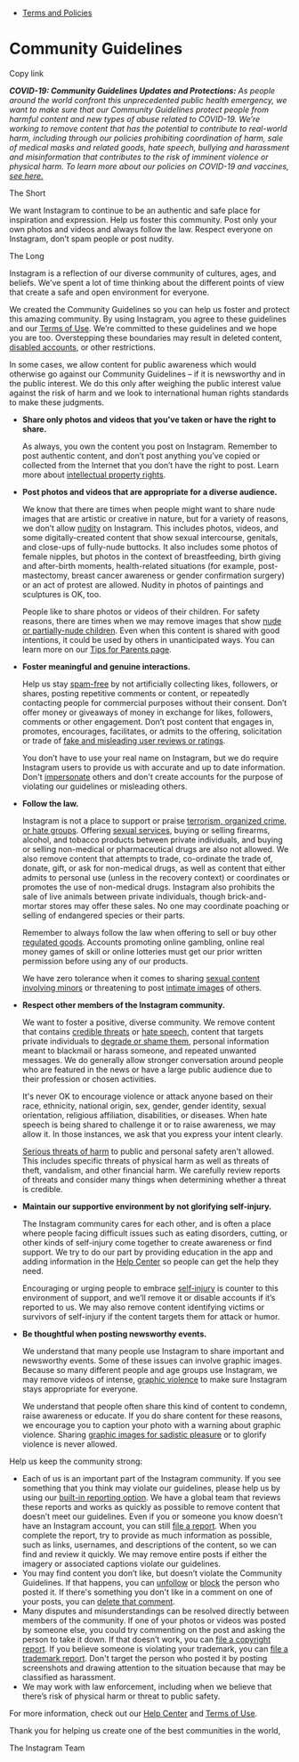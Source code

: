 *   [Terms and Policies](https://help.instagram.com/1417489251945243/?helpref=breadcrumb)

Community Guidelines
====================

Copy link

_**COVID-19: Community Guidelines Updates and Protections:** As people around the world confront this unprecedented public health emergency, we want to make sure that our Community Guidelines protect people from harmful content and new types of abuse related to COVID-19. We’re working to remove content that has the potential to contribute to real-world harm, including through our policies prohibiting coordination of harm, sale of medical masks and related goods, hate speech, bullying and harassment and misinformation that contributes to the risk of imminent violence or physical harm. To learn more about our policies on COVID-19 and vaccines, [see here.](https://help.instagram.com/697825587576762?helpref=faq_content)_

The Short

We want Instagram to continue to be an authentic and safe place for inspiration and expression. Help us foster this community. Post only your own photos and videos and always follow the law. Respect everyone on Instagram, don’t spam people or post nudity.

The Long

Instagram is a reflection of our diverse community of cultures, ages, and beliefs. We’ve spent a lot of time thinking about the different points of view that create a safe and open environment for everyone.

We created the Community Guidelines so you can help us foster and protect this amazing community. By using Instagram, you agree to these guidelines and our [Terms of Use](https://www.instagram.com/legal/terms). We’re committed to these guidelines and we hope you are too. Overstepping these boundaries may result in deleted content, [disabled accounts](https://help.instagram.com/366993040048856?helpref=faq_content), or other restrictions.

In some cases, we allow content for public awareness which would otherwise go against our Community Guidelines – if it is newsworthy and in the public interest. We do this only after weighing the public interest value against the risk of harm and we look to international human rights standards to make these judgments.

*   **Share only photos and videos that you’ve taken or have the right to share.**
    
    As always, you own the content you post on Instagram. Remember to post authentic content, and don’t post anything you’ve copied or collected from the Internet that you don’t have the right to post. Learn more about [intellectual property rights](https://help.instagram.com/126382350847838?helpref=faq_content).
    
*   **Post photos and videos that are appropriate for a diverse audience.**
    
    We know that there are times when people might want to share nude images that are artistic or creative in nature, but for a variety of reasons, we don’t allow [nudity](https://l.instagram.com/?u=https%3A%2F%2Fwww.facebook.com%2Fcommunitystandards%2Fadult_nudity_sexual_activity&e=AT2DsY3B9XdhCnzLTmNZ-5V4MnCwKaVNgx_OhzfMjfZXMQIhRdYkHkH4Q9N0bcWYFskzmCC9nNyC3NVMQSfeom0LJKy2tPeQNMADmT9LnUwS8wPCQ_MIGiA6VBXi2D_73z-hKlIDZdCU-iVan7zsIQ) on Instagram. This includes photos, videos, and some digitally-created content that show sexual intercourse, genitals, and close-ups of fully-nude buttocks. It also includes some photos of female nipples, but photos in the context of breastfeeding, birth giving and after-birth moments, health-related situations (for example, post-mastectomy, breast cancer awareness or gender confirmation surgery) or an act of protest are allowed. Nudity in photos of paintings and sculptures is OK, too.
    
    People like to share photos or videos of their children. For safety reasons, there are times when we may remove images that show [nude or partially-nude children](https://l.instagram.com/?u=https%3A%2F%2Fwww.facebook.com%2Fcommunitystandards%2Fchild_nudity_sexual_exploitation&e=AT2DsY3B9XdhCnzLTmNZ-5V4MnCwKaVNgx_OhzfMjfZXMQIhRdYkHkH4Q9N0bcWYFskzmCC9nNyC3NVMQSfeom0LJKy2tPeQNMADmT9LnUwS8wPCQ_MIGiA6VBXi2D_73z-hKlIDZdCU-iVan7zsIQ). Even when this content is shared with good intentions, it could be used by others in unanticipated ways. You can learn more on our [Tips for Parents page](https://help.instagram.com/154475974694511/?helpref=faq_content).
    
*   **Foster meaningful and genuine interactions.**
    
    Help us stay [spam-free](https://l.instagram.com/?u=https%3A%2F%2Fwww.facebook.com%2Fcommunitystandards%2Fspam&e=AT2DsY3B9XdhCnzLTmNZ-5V4MnCwKaVNgx_OhzfMjfZXMQIhRdYkHkH4Q9N0bcWYFskzmCC9nNyC3NVMQSfeom0LJKy2tPeQNMADmT9LnUwS8wPCQ_MIGiA6VBXi2D_73z-hKlIDZdCU-iVan7zsIQ) by not artificially collecting likes, followers, or shares, posting repetitive comments or content, or repeatedly contacting people for commercial purposes without their consent. Don’t offer money or giveaways of money in exchange for likes, followers, comments or other engagement. Don’t post content that engages in, promotes, encourages, facilitates, or admits to the offering, solicitation or trade of [fake and misleading user reviews or ratings](https://l.instagram.com/?u=https%3A%2F%2Fwww.facebook.com%2Fcommunitystandards%2Ffraud_deception&e=AT2DsY3B9XdhCnzLTmNZ-5V4MnCwKaVNgx_OhzfMjfZXMQIhRdYkHkH4Q9N0bcWYFskzmCC9nNyC3NVMQSfeom0LJKy2tPeQNMADmT9LnUwS8wPCQ_MIGiA6VBXi2D_73z-hKlIDZdCU-iVan7zsIQ).
    
    You don’t have to use your real name on Instagram, but we do require Instagram users to provide us with accurate and up to date information. Don't [impersonate](https://l.instagram.com/?u=https%3A%2F%2Fwww.facebook.com%2Fcommunitystandards%2Fmisrepresentation&e=AT2DsY3B9XdhCnzLTmNZ-5V4MnCwKaVNgx_OhzfMjfZXMQIhRdYkHkH4Q9N0bcWYFskzmCC9nNyC3NVMQSfeom0LJKy2tPeQNMADmT9LnUwS8wPCQ_MIGiA6VBXi2D_73z-hKlIDZdCU-iVan7zsIQ) others and don't create accounts for the purpose of violating our guidelines or misleading others.
    
*   **Follow the law.**
    
    Instagram is not a place to support or praise [terrorism, organized crime, or hate groups](https://l.instagram.com/?u=https%3A%2F%2Fwww.facebook.com%2Fcommunitystandards%2Fdangerous_individuals_organizations&e=AT2DsY3B9XdhCnzLTmNZ-5V4MnCwKaVNgx_OhzfMjfZXMQIhRdYkHkH4Q9N0bcWYFskzmCC9nNyC3NVMQSfeom0LJKy2tPeQNMADmT9LnUwS8wPCQ_MIGiA6VBXi2D_73z-hKlIDZdCU-iVan7zsIQ). Offering [sexual services](https://l.instagram.com/?u=https%3A%2F%2Fwww.facebook.com%2Fcommunitystandards%2Fsexual_solicitation&e=AT2DsY3B9XdhCnzLTmNZ-5V4MnCwKaVNgx_OhzfMjfZXMQIhRdYkHkH4Q9N0bcWYFskzmCC9nNyC3NVMQSfeom0LJKy2tPeQNMADmT9LnUwS8wPCQ_MIGiA6VBXi2D_73z-hKlIDZdCU-iVan7zsIQ), buying or selling firearms, alcohol, and tobacco products between private individuals, and buying or selling non-medical or pharmaceutical drugs are also not allowed. We also remove content that attempts to trade, co-ordinate the trade of, donate, gift, or ask for non-medical drugs, as well as content that either admits to personal use (unless in the recovery context) or coordinates or promotes the use of non-medical drugs. Instagram also prohibits the sale of live animals between private individuals, though brick-and-mortar stores may offer these sales. No one may coordinate poaching or selling of endangered species or their parts.
    
    Remember to always follow the law when offering to sell or buy other [regulated goods](https://l.instagram.com/?u=https%3A%2F%2Fwww.facebook.com%2Fcommunitystandards%2Fregulated_goods&e=AT2DsY3B9XdhCnzLTmNZ-5V4MnCwKaVNgx_OhzfMjfZXMQIhRdYkHkH4Q9N0bcWYFskzmCC9nNyC3NVMQSfeom0LJKy2tPeQNMADmT9LnUwS8wPCQ_MIGiA6VBXi2D_73z-hKlIDZdCU-iVan7zsIQ). Accounts promoting online gambling, online real money games of skill or online lotteries must get our prior written permission before using any of our products.
    
    We have zero tolerance when it comes to sharing [sexual content involving minors](https://l.instagram.com/?u=https%3A%2F%2Fwww.facebook.com%2Fcommunitystandards%2Fchild_nudity_sexual_exploitation&e=AT2DsY3B9XdhCnzLTmNZ-5V4MnCwKaVNgx_OhzfMjfZXMQIhRdYkHkH4Q9N0bcWYFskzmCC9nNyC3NVMQSfeom0LJKy2tPeQNMADmT9LnUwS8wPCQ_MIGiA6VBXi2D_73z-hKlIDZdCU-iVan7zsIQ) or threatening to post [intimate images](https://l.instagram.com/?u=https%3A%2F%2Fwww.facebook.com%2Fcommunitystandards%2Fsexual_exploitation_adults&e=AT2DsY3B9XdhCnzLTmNZ-5V4MnCwKaVNgx_OhzfMjfZXMQIhRdYkHkH4Q9N0bcWYFskzmCC9nNyC3NVMQSfeom0LJKy2tPeQNMADmT9LnUwS8wPCQ_MIGiA6VBXi2D_73z-hKlIDZdCU-iVan7zsIQ) of others.
    
*   **Respect other members of the Instagram community.**
    
    We want to foster a positive, diverse community. We remove content that contains [credible threats](https://l.instagram.com/?u=https%3A%2F%2Fwww.facebook.com%2Fcommunitystandards%2Fcredible_violence&e=AT2DsY3B9XdhCnzLTmNZ-5V4MnCwKaVNgx_OhzfMjfZXMQIhRdYkHkH4Q9N0bcWYFskzmCC9nNyC3NVMQSfeom0LJKy2tPeQNMADmT9LnUwS8wPCQ_MIGiA6VBXi2D_73z-hKlIDZdCU-iVan7zsIQ) or [hate speech](https://l.instagram.com/?u=https%3A%2F%2Fwww.facebook.com%2Fcommunitystandards%2Fhate_speech&e=AT2DsY3B9XdhCnzLTmNZ-5V4MnCwKaVNgx_OhzfMjfZXMQIhRdYkHkH4Q9N0bcWYFskzmCC9nNyC3NVMQSfeom0LJKy2tPeQNMADmT9LnUwS8wPCQ_MIGiA6VBXi2D_73z-hKlIDZdCU-iVan7zsIQ), content that targets private individuals to [degrade or shame them](https://l.instagram.com/?u=https%3A%2F%2Fwww.facebook.com%2Fcommunitystandards%2Fbullying&e=AT2DsY3B9XdhCnzLTmNZ-5V4MnCwKaVNgx_OhzfMjfZXMQIhRdYkHkH4Q9N0bcWYFskzmCC9nNyC3NVMQSfeom0LJKy2tPeQNMADmT9LnUwS8wPCQ_MIGiA6VBXi2D_73z-hKlIDZdCU-iVan7zsIQ), personal information meant to blackmail or harass someone, and repeated unwanted messages. We do generally allow stronger conversation around people who are featured in the news or have a large public audience due to their profession or chosen activities.
    
    It's never OK to encourage violence or attack anyone based on their race, ethnicity, national origin, sex, gender, gender identity, sexual orientation, religious affiliation, disabilities, or diseases. When hate speech is being shared to challenge it or to raise awareness, we may allow it. In those instances, we ask that you express your intent clearly.
    
    [Serious threats of harm](https://l.instagram.com/?u=https%3A%2F%2Fwww.facebook.com%2Fcommunitystandards%2Fcredible_violence&e=AT2DsY3B9XdhCnzLTmNZ-5V4MnCwKaVNgx_OhzfMjfZXMQIhRdYkHkH4Q9N0bcWYFskzmCC9nNyC3NVMQSfeom0LJKy2tPeQNMADmT9LnUwS8wPCQ_MIGiA6VBXi2D_73z-hKlIDZdCU-iVan7zsIQ) to public and personal safety aren't allowed. This includes specific threats of physical harm as well as threats of theft, vandalism, and other financial harm. We carefully review reports of threats and consider many things when determining whether a threat is credible.
    
*   **Maintain our supportive environment by not glorifying self-injury.**
    
    The Instagram community cares for each other, and is often a place where people facing difficult issues such as eating disorders, cutting, or other kinds of self-injury come together to create awareness or find support. We try to do our part by providing education in the app and adding information in the [Help Center](https://help.instagram.com/) so people can get the help they need.
    
    Encouraging or urging people to embrace [self-injury](https://l.instagram.com/?u=https%3A%2F%2Fwww.facebook.com%2Fcommunitystandards%2Fsuicide_self_injury_violence&e=AT2DsY3B9XdhCnzLTmNZ-5V4MnCwKaVNgx_OhzfMjfZXMQIhRdYkHkH4Q9N0bcWYFskzmCC9nNyC3NVMQSfeom0LJKy2tPeQNMADmT9LnUwS8wPCQ_MIGiA6VBXi2D_73z-hKlIDZdCU-iVan7zsIQ) is counter to this environment of support, and we’ll remove it or disable accounts if it’s reported to us. We may also remove content identifying victims or survivors of self-injury if the content targets them for attack or humor.
    
*   **Be thoughtful when posting newsworthy events.**
    
    We understand that many people use Instagram to share important and newsworthy events. Some of these issues can involve graphic images. Because so many different people and age groups use Instagram, we may remove videos of intense, [graphic violence](https://l.instagram.com/?u=https%3A%2F%2Fwww.facebook.com%2Fcommunitystandards%2Fgraphic_violence&e=AT2DsY3B9XdhCnzLTmNZ-5V4MnCwKaVNgx_OhzfMjfZXMQIhRdYkHkH4Q9N0bcWYFskzmCC9nNyC3NVMQSfeom0LJKy2tPeQNMADmT9LnUwS8wPCQ_MIGiA6VBXi2D_73z-hKlIDZdCU-iVan7zsIQ) to make sure Instagram stays appropriate for everyone.
    
    We understand that people often share this kind of content to condemn, raise awareness or educate. If you do share content for these reasons, we encourage you to caption your photo with a warning about graphic violence. Sharing [graphic images for sadistic pleasure](https://l.instagram.com/?u=https%3A%2F%2Fwww.facebook.com%2Fcommunitystandards%2Fcruel_insensitive&e=AT2DsY3B9XdhCnzLTmNZ-5V4MnCwKaVNgx_OhzfMjfZXMQIhRdYkHkH4Q9N0bcWYFskzmCC9nNyC3NVMQSfeom0LJKy2tPeQNMADmT9LnUwS8wPCQ_MIGiA6VBXi2D_73z-hKlIDZdCU-iVan7zsIQ) or to glorify violence is never allowed.
    

Help us keep the community strong:

*   Each of us is an important part of the Instagram community. If you see something that you think may violate our guidelines, please help us by using our [built-in reporting option](https://help.instagram.com/165828726894770?helpref=faq_content). We have a global team that reviews these reports and works as quickly as possible to remove content that doesn’t meet our guidelines. Even if you or someone you know doesn’t have an Instagram account, you can still [file a report](https://help.instagram.com/contact/383679321740945). When you complete the report, try to provide as much information as possible, such as links, usernames, and descriptions of the content, so we can find and review it quickly. We may remove entire posts if either the imagery or associated captions violate our guidelines.
*   You may find content you don’t like, but doesn’t violate the Community Guidelines. If that happens, you can [unfollow](https://help.instagram.com/286340048138725?helpref=faq_content) or [block](https://help.instagram.com/426700567389543/?helpref=faq_content) the person who posted it. If there's something you don't like in a comment on one of your posts, you can [delete that comment](https://help.instagram.com/289098941190483?helpref=faq_content).
*   Many disputes and misunderstandings can be resolved directly between members of the community. If one of your photos or videos was posted by someone else, you could try commenting on the post and asking the person to take it down. If that doesn’t work, you can [file a copyright report](https://help.instagram.com/126382350847838?helpref=faq_content). If you believe someone is violating your trademark, you can [file a trademark report](https://help.instagram.com/222826637847963?helpref=faq_content). Don't target the person who posted it by posting screenshots and drawing attention to the situation because that may be classified as harassment.
*   We may work with law enforcement, including when we believe that there’s risk of physical harm or threat to public safety.

For more information, check out our [Help Center](https://help.instagram.com/) and [Terms of Use](https://l.instagram.com/?u=http%3A%2F%2Finstagram.com%2Flegal%2Fterms%2F%23&e=AT2DsY3B9XdhCnzLTmNZ-5V4MnCwKaVNgx_OhzfMjfZXMQIhRdYkHkH4Q9N0bcWYFskzmCC9nNyC3NVMQSfeom0LJKy2tPeQNMADmT9LnUwS8wPCQ_MIGiA6VBXi2D_73z-hKlIDZdCU-iVan7zsIQ).

Thank you for helping us create one of the best communities in the world,

The Instagram Team